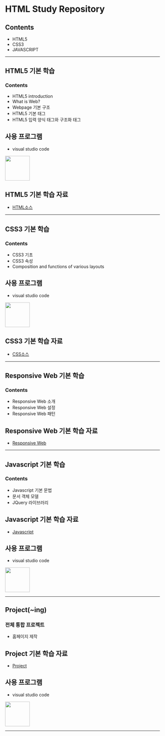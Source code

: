 # HTML Study Repository

## Contents
- HTML5
- CSS3
- JAVASCRIPT

--------------------------

## HTML5 기본 학습
### Contents
- HTML5 introduction
- What is Web?
- Webpage 기본 구조
- HTML5 기본 태그
- HTML5 입력 양식 태그와 구조화 태그

## 사용 프로그램
- visual studio code
<img src = "https://pbs.twimg.com/profile_images/1278357302601347072/BGZIBPH9_400x400.jpg" width = "80" height = "80"/>


## HTML5 기본 학습 자료
- [HTML소스](https://github.com/WhiteHair-H/StudyHtml/blob/main/01_HTML/index.html)

--------------------------

## CSS3 기본 학습
### Contents
- CSS3 기초
- CSS3 속성
- Composition and functions of various layouts

## 사용 프로그램
- visual studio code
<img src = "https://pbs.twimg.com/profile_images/1278357302601347072/BGZIBPH9_400x400.jpg" width = "80" height = "80"/>


## CSS3 기본 학습 자료
- [CSS소스](https://github.com/WhiteHair-H/StudyHtml/tree/main/02_CSS)

---------------------------

## Responsive Web 기본 학습
### Contents
- Responsive Web 소개
- Responsive Web 설정
- Responsive Web 패턴

## Responsive Web 기본 학습 자료
- [Responsive Web](https://github.com/WhiteHair-H/StudyHtml/tree/main/02_CSS)

---------------------------

## Javascript 기본 학습
### Contents
- Javascript 기본 문법
- 문서 객체 모델
- JQuery 라이브러리

## Javascript 기본 학습 자료
- [Javascript](https://github.com/WhiteHair-H/StudyHtml/tree/main/03_javascript)

## 사용 프로그램
- visual studio code
<img src = "https://pbs.twimg.com/profile_images/1278357302601347072/BGZIBPH9_400x400.jpg" width = "80" height = "80"/>

---------------------------


## Project(~ing)
### 전체 통합 프로젝트
- 홈페이지 제작

## Project 기본 학습 자료
- [Project](https://github.com/WhiteHair-H/StudyHtml/commit/17a5896c30be2415a40f209e526a6b9c5b766925)

## 사용 프로그램
- visual studio code
<img src = "https://pbs.twimg.com/profile_images/1278357302601347072/BGZIBPH9_400x400.jpg" width = "80" height = "80"/>

---------------------------

